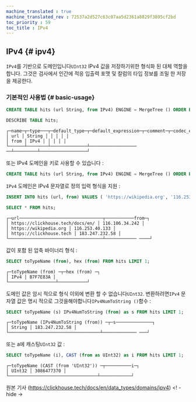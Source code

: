 ```yaml
---
machine_translated : true
machine_translated_rev : 72537a2d527c63c07aa5d2361a8829f3895cf2bd
toc_priority : 59
toc_title : IPv4
---
```


## IPv4 {# ipv4}

`IPv4`를 기반으로 도메인입니다`UInt32` IPv4 값을 저장하기위한 형식화 된 대체 역할을합니다. 그것은 검사에서 인간에 적응 입출력 포맷 및 칼럼의 타입 정보를 조밀 한 저장을 제공한다.

### 기본적인 사용법 {# basic-usage}

```sql
CREATE TABLE hits (url String, from IPv4) ENGINE = MergeTree () ORDER BY url;

DESCRIBE TABLE hits;
```

```text
┌─name─┬─type───┬─default_type─┬─default_expression─┬─comment─┬─codec_expression─┐
│ url │ String │ │ │ │ │
│ from │ IPv4 │ │ │ │ │
└──────┴────────┴──────────────┴────────────────── ──┴─────────┴──────────────────┘
```

또는 IPv4 도메인을 키로 사용할 수 있습니다 :

```sql
CREATE TABLE hits (url String, from IPv4) ENGINE = MergeTree () ORDER BY from;
```

`IPv4` 도메인은 IPv4 문자열로 정의 입력 형식을 지원 :

```sql
INSERT INTO hits (url, from) VALUES ( 'https://wikipedia.org', '116.253.40.133') ( 'https://clickhouse.tech', '183.247.232.58') ( 'https : // clickhouse .tech / docs / en / ','116.106.34.242 ');

SELECT * FROM hits;
```

```text
┌─url────────────────────────────────┬───────────from─┐
│ https://clickhouse.tech/docs/en/ │ 116.106.34.242 │
│ https://wikipedia.org │ 116.253.40.133 │
│ https://clickhouse.tech │ 183.247.232.58 │
└────────────────────────────────────┴──────────── ────┘
```

값이 포함 된 압축 바이너리 형식 :

```sql
SELECT toTypeName (from), hex (from) FROM hits LIMIT 1;
```

```text
┌─toTypeName (from) ─┬─hex (from) ─┐
│ IPv4 │ B7F7E83A │
└──────────────────┴───────────┘
```

도메인 값은 암시 적으로 형식 이외에 변환 할 수 없습니다`UInt32`.
변환하려면`IPv4` 문자열 값은 명시 적으로 그것을해야합니다`IPv4NumToString ()`함수 :

```sql
SELECT toTypeName (s) IPv4NumToString (from) as s FROM hits LIMIT 1;
```

    ┌─toTypeName (IPv4NumToString (from)) ─┬─s──────────────┐
    │ String │ 183.247.232.58 │
    └───────────────────────────────────┴───────────── ───┘

또는 a에 캐스팅`UInt32` 값 :

```sql
SELECT toTypeName (i), CAST (from as UInt32) as i FROM hits LIMIT 1;
```

```text
┌─toTypeName (CAST (from 'UInt32')) ─┬──────────i─┐
│ UInt32 │ 3086477370 │
└──────────────────────────────────┴────────────┘
```

원본 기사 (https://clickhouse.tech/docs/en/data_types/domains/ipv4) <! - hide ->
